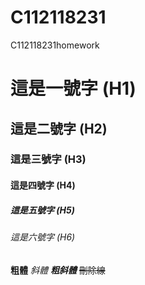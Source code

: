 # C112118231
C112118231homework
# 這是一號字 (H1)
## 這是二號字 (H2)
### 這是三號字 (H3)
#### 這是四號字 (H4)
##### 這是五號字 (H5)
###### 這是六號字 (H6)
**粗體**
*斜體*
***粗斜體***
~~刪除線~~
